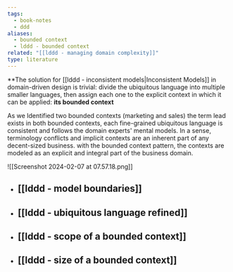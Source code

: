 ```yaml
---
tags:
  - book-notes
  - ddd
aliases:
  - bounded context
  - lddd - bounded context
related: "[[lddd - managing domain complexity]]"
type: literature
---
```


**The solution for [[lddd - inconsistent models|Inconsistent Models]] in domain-driven design is trivial: divide the ubiquitous language into multiple smaller languages, then assign each one to the explicit context in which it can be applied: **its bounded context**

As we Identified two bounded contexts (marketing and sales) the term lead exists in both bounded contexts, each fine-grained ubiquitous language is consistent and follows the domain experts' mental models.
In a sense, terminology conflicts and implicit contexts are an inherent part of any decent-sized business. with the bounded context pattern, the contexts are modeled as an explicit and integral part of the business domain.

![[Screenshot 2024-02-07 at 07.57.18.png]]



- ## [[lddd - model boundaries]]
- ## [[lddd - ubiquitous language refined]]
- ## [[lddd - scope of a bounded context]]
- ## [[lddd - size of a bounded context]]

